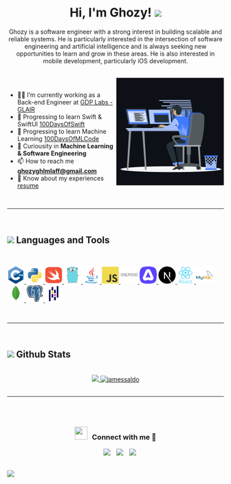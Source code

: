
<h1 align="center"><b>Hi, I'm Ghozy! </b><img src="https://media.giphy.com/media/hvRJCLFzcasrR4ia7z/giphy.gif" width="35"></h1>

<p align="center">
Ghozy is a software engineer with a strong interest in building scalable and reliable systems. He is particularly interested in the intersection of software engineering and artificial intelligence and is always seeking new opportunities to learn and grow in these areas. He is also interested in mobile development, particularly iOS development.
</p>

<br>
<picture> <img align="right" src="https://github.com/jamessaldo/jamessaldo/raw/main/animation.gif" width = 250px></picture>

<br>

- 👨‍💻 I’m currently working as a Back-end Engineer at <a href="https://gdplabs.id/" target="blank">GDP Labs - GLAIR</a>
- 📖 Progressing to learn Swift & SwiftUI <a href="https://github.com/100rabhcsmc/100DaysOfSwift" target="blank">100DaysOfSwift</a>
- 📖 Progressing to learn Machine Learning <a href="https://github.com/Avik-Jain/100-Days-Of-ML-Code" target="blank">100DaysOfMLCode</a>
- 💬 Curiousity in **Machine Learning & Software Engineering**
- 📫 How to reach me **ghozyghlmlaff@gmail.com**
- 📄 Know about my experiences <a href="https://github.com/jamessaldo/jamessaldo/blob/main/Ghozy_Ghulamul_Afif.pdf" target="blank">resume</a>
<!--
- 🤝 I’m available for freelancing.
- 📝 I regularly write articles on [https://dev.to/100rabhcsmc](https://dev.to/100rabhcsmc)
-->
<br>

-----

<br>

## <img src="https://media2.giphy.com/media/QssGEmpkyEOhBCb7e1/giphy.gif?cid=ecf05e47a0n3gi1bfqntqmob8g9aid1oyj2wr3ds3mg700bl&rid=giphy.gif" width ="25"><b> Languages and Tools</b>
<br>
<p align="left"> <a href="https://www.w3schools.com/cpp/" target="_blank" rel="noreferrer">
    <img src="https://raw.githubusercontent.com/devicons/devicon/master/icons/cplusplus/cplusplus-original.svg"
      alt="cplusplus" width="40" height="40" /> </a> <a href="https://www.python.org" target="_blank" rel="noreferrer"> <img
      src="https://raw.githubusercontent.com/devicons/devicon/master/icons/python/python-original.svg" alt="python"
      width="40" height="40" /> </a> <a href="https://developer.apple.com/swift" target="_blank" rel="noreferrer"> <img
      src="https://raw.githubusercontent.com/devicons/devicon/master/icons/swift/swift-original.svg" alt="swift"
      width="40" height="40" /> </a> <a href="https://go.dev" target="_blank" rel="noreferrer"> <img
      src="https://raw.githubusercontent.com/devicons/devicon/master/icons/go/go-original.svg" alt="Go"
      width="40" height="40" /> </a> <a href="https://www.java.com" target="_blank" rel="noreferrer"> <img
      src="https://raw.githubusercontent.com/devicons/devicon/master/icons/java/java-original.svg" alt="java" width="40"
      height="40" /> </a> <a href="https://developer.mozilla.org/en-US/docs/Web/JavaScript" target="_blank"
    rel="noreferrer"> <img
      src="https://raw.githubusercontent.com/devicons/devicon/master/icons/javascript/javascript-original.svg"
      alt="javascript" width="40" height="40" /> </a> <a href="https://expressjs.com/" target="_blank" rel="noreferrer"> <img
      src="https://raw.githubusercontent.com/devicons/devicon/master/icons/express/express-original-wordmark.svg"
      alt="expressjs" width="40" height="40" /> </a> <a href="https://adonisjs.com" target="_blank"
    rel="noreferrer"> <img
      src="https://raw.githubusercontent.com/devicons/devicon/master/icons/adonisjs/adonisjs-original.svg"
      alt="adonisjs" width="40" height="40" /> </a> <a href="https://reactjs.org/" target="_blank" rel="noreferrer"> <img
      src="https://raw.githubusercontent.com/devicons/devicon/master/icons/nextjs/nextjs-original.svg"
      alt="reactjs" width="40" height="40" /> </a> <a href="https://nextjs.org/" target="_blank" rel="noreferrer"> <img
      src="https://raw.githubusercontent.com/devicons/devicon/master/icons/react/react-original-wordmark.svg"
      alt="nextjs" width="40" height="40" /> </a> <a href="https://www.mysql.com/" target="_blank" rel="noreferrer"> <img
      src="https://raw.githubusercontent.com/devicons/devicon/master/icons/mysql/mysql-original-wordmark.svg"
      alt="mysql" width="40" height="40" /> </a> <a href="https://www.mongodb.com/" target="_blank" rel="noreferrer"> <img
      src="https://raw.githubusercontent.com/devicons/devicon/master/icons/mongodb/mongodb-original.svg"
      alt="mongodb" width="40" height="40" /> </a> <a href="https://www.postgresql.org/" target="_blank" rel="noreferrer"> <img
      src="https://raw.githubusercontent.com/devicons/devicon/master/icons/postgresql/postgresql-original.svg"
      alt="postgresql" width="40" height="40" /> </a> </a> <a href="https://pandas.pydata.org/" target="_blank" rel="noreferrer">
    <img
      src="https://raw.githubusercontent.com/devicons/devicon/2ae2a900d2f041da66e950e4d48052658d850630/icons/pandas/pandas-original.svg"
      alt="pandas" width="40" height="40" /> </a> </p>

<br>

-----

<br>


## <img src="https://media.giphy.com/media/iY8CRBdQXODJSCERIr/giphy.gif" width="35"><b> Github Stats </b>
<br>

<div align="center">

<a href="https://github.com/jamessaldo/">
  <img src="https://github-readme-stats.vercel.app/api?username=jamessaldo&include_all_commits=true&count_private=true&show_icons=true&line_height=20&title_color=7A7ADB&icon_color=2234AE&text_color=D3D3D3&bg_color=0,000000,130F40" width="450"/>
  <img src="https://github-readme-stats.vercel.app/api/top-langs?username=jamessaldo&show_icons=true&locale=en&layout=compact&line_height=20&title_color=7A7ADB&icon_color=2234AE&text_color=D4D4D4&bg_color=0,000000,130F40" width="375"  alt="jamessaldo"/>

</a>
</div>

<br>

-----

<br>
<br>

<h3 align="center" > <img src="https://media.giphy.com/media/iY8CRBdQXODJSCERIr/giphy.gif" width="30" height="30" style="margin-right: 10px;">Connect with me 🤝 </h3>

<p align="center">

 <div align="center"  class="icons-social" style="margin-left: 10px;">
        <a style="margin-left: 10px;"  target="_blank" href="https://www.linkedin.com/in/jamessaldo/">
			<img src="https://img.icons8.com/doodle/40/000000/linkedin--v2.png"></a>
        <a style="margin-left: 10px;" target="_blank" href="https://github.com/jamessaldo">
		<img src="https://img.icons8.com/doodle/40/000000/github--v1.png"></a>
        <a style="margin-left: 10px;" target="_blank" href="https://instagram.com/jamessaldo">
			<img src="https://img.icons8.com/doodle/40/000000/instagram-new--v2.png"></a>
      </div>

</p>

<br>
<img src="https://user-images.githubusercontent.com/73097560/115834477-dbab4500-a447-11eb-908a-139a6edaec5c.gif">
<br>
